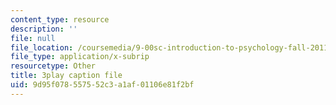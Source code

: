 ```yaml
---
content_type: resource
description: ''
file: null
file_location: /coursemedia/9-00sc-introduction-to-psychology-fall-2011/9d95f078557552c3a1af01106e81f2bf_t73rjeOj0eY.vtt
file_type: application/x-subrip
resourcetype: Other
title: 3play caption file
uid: 9d95f078-5575-52c3-a1af-01106e81f2bf
---
```

